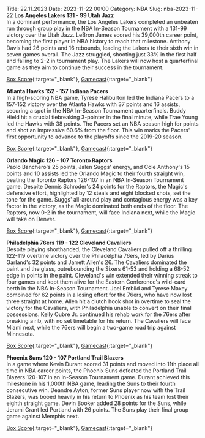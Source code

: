 Title: 22.11.2023
Date: 2023-11-22 00:00
Category: NBA 
Slug: nba-2023-11-22 
**Los Angeles Lakers 131 - 99 Utah Jazz**  
In a dominant performance, the Los Angeles Lakers completed an unbeaten run through group play in the NBA In-Season Tournament with a 131-99 victory over the Utah Jazz. LeBron James scored his 39,000th career point, becoming the first player in NBA history to reach that milestone. Anthony Davis had 26 points and 16 rebounds, leading the Lakers to their sixth win in seven games overall. The Jazz struggled, shooting just 33% in the first half and falling to 2-2 in tournament play. The Lakers will now host a quarterfinal game as they aim to continue their success in the tournament. 

[Box Score](https://www.nba.com/game/uta-vs-lal-0022300042/box-score){:target="_blank"}, [Gamecast](https://www.nba.com/game/uta-vs-lal-0022300042){:target="_blank"}<br>

**Atlanta Hawks 152 - 157 Indiana Pacers**  
In a high-scoring NBA game, Tyrese Haliburton led the Indiana Pacers to a 157-152 victory over the Atlanta Hawks with 37 points and 16 assists, securing a spot in the NBA In-Season Tournament quarterfinals. Buddy Hield hit a crucial tiebreaking 3-pointer in the final minute, while Trae Young led the Hawks with 38 points. The Pacers set an NBA season high for points and shot an impressive 60.6% from the floor. This win marks the Pacers' first opportunity to advance to the playoffs since the 2019-20 season. 

[Box Score](https://www.nba.com/game/ind-vs-atl-0022300039/box-score){:target="_blank"}, [Gamecast](https://www.nba.com/game/ind-vs-atl-0022300039){:target="_blank"}<br>

**Orlando Magic 126 - 107 Toronto Raptors**  
Paolo Banchero's 25 points, Jalen Suggs' energy, and Cole Anthony's 15 points and 10 assists led the Orlando Magic to their fourth straight win, beating the Toronto Raptors 126-107 in an NBA In-Season Tournament game. Despite Dennis Schroder's 24 points for the Raptors, the Magic's defensive effort, highlighted by 12 steals and eight blocked shots, set the tone for the game. Suggs' all-around play and contagious energy was a key factor in the victory, as the Magic dominated both ends of the floor. The Raptors, now 0-2 in the tournament, will face Indiana next, while the Magic will take on Denver. 

[Box Score](https://www.nba.com/game/tor-vs-orl-0022300038/box-score){:target="_blank"}, [Gamecast](https://www.nba.com/game/tor-vs-orl-0022300038){:target="_blank"}<br>

**Philadelphia 76ers 119 - 122 Cleveland Cavaliers**  
Despite playing shorthanded, the Cleveland Cavaliers pulled off a thrilling 122-119 overtime victory over the Philadelphia 76ers, led by Darius Garland's 32 points and Jarrett Allen's 26. The Cavaliers dominated the paint and the glass, outrebounding the Sixers 61-53 and holding a 68-52 edge in points in the paint. Cleveland's win extended their winning streak to four games and kept them alive for the Eastern Conference's wild-card berth in the NBA In-Season Tournament. Joel Embiid and Tyrese Maxey combined for 62 points in a losing effort for the 76ers, who have now lost three straight at home. Allen hit a clutch hook shot in overtime to seal the victory for the Cavaliers, with Philadelphia unable to convert on their final possessions. Kelly Oubre Jr. continued his rehab work for the 76ers after breaking a rib, with no set timetable for his return. The Cavaliers will face Miami next, while the 76ers will begin a two-game road trip against Minnesota. 

[Box Score](https://www.nba.com/game/cle-vs-phi-0022300040/box-score){:target="_blank"}, [Gamecast](https://www.nba.com/game/cle-vs-phi-0022300040){:target="_blank"}<br>

**Phoenix Suns 120 - 107 Portland Trail Blazers**  
In a game where Kevin Durant scored 31 points and moved into 11th place all time in NBA career points, the Phoenix Suns defeated the Portland Trail Blazers 120-107 in an In-Season Tournament game. Durant achieved this milestone in his 1,000th NBA game, leading the Suns to their fourth consecutive win. Deandre Ayton, former Suns player now with the Trail Blazers, was booed heavily in his return to Phoenix as his team lost their eighth straight game. Devin Booker added 28 points for the Suns, while Jerami Grant led Portland with 26 points. The Suns play their final group game against Memphis next. 

[Box Score](https://www.nba.com/game/por-vs-phx-0022300041/box-score){:target="_blank"}, [Gamecast](https://www.nba.com/game/por-vs-phx-0022300041){:target="_blank"}<br>


